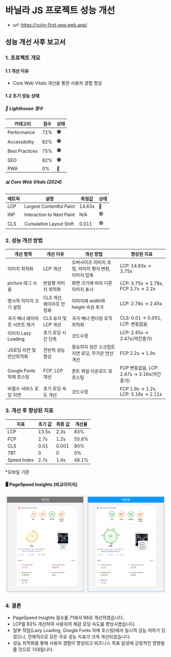 # 바닐라 JS 프로젝트 성능 개선
- url: https://yujin-first-app.web.app/

## 성능 개선 사후 보고서

### 1. 프로젝트 개요
#### 1.1 개선 이유
- Core Web Vitals 개선을 통한 사용자 경험 향상

#### 1.2 초기 성능 상태
##### 🎯 Lighthouse 점수
| 카테고리 | 점수 | 상태 |
|----------|------|------|
| Performance | 72% | 🟠 |
| Accessibility | 82% | 🟠 |
| Best Practices | 75% | 🟠 |
| SEO | 82% | 🟠 |
| PWA | 0% | 🔴 |

##### 📊 Core Web Vitals (2024)
| 메트릭 | 설명 | 측정값 | 상태 |
|--------|------|--------|------|
| LCP | Largest Contentful Paint | 14.63s | 🔴 |
| INP | Interaction to Next Paint | N/A | 🟢 |
| CLS | Cumulative Layout Shift | 0.011 | 🟢 |



### 2. 성능 개선 방법
|  개선 항목  |  개선 이유  |  개선 방법  |  향상된 지표  |
|---|---|---|---|
|  이미지 최적화  |  LCP 개선  |  오버사이즈 이미지 조정, 이미지 형식 변환, 이미지 압축  |  LCP: 14.63s → 3.75s  |
|  picture 태그 사용  |  반응형 이미지 최적화  |  화면 크기에 따라 다른 이미지 표시  |  LCP: 3.75s → 2.78s, FCP 2.7s → 2.2s |
|  명시적 이미지 크기 설정  |  CLS 개선, 레이아웃 안정화  |  이미지에 width와 height 속성 추가  |  LCP: 2.78s → 2.45s  |
|  국가 배너 레이아웃 시프트 제거  |  CLS 유지 및 LCP 개선  |  국가 배너 렌더링 로직 최적화  |  CLS: 0.01 → 0.001, LCP: 변동없음  |
|  이미지 Lazy Loading  |  초기 로딩 시간 단축  |  코드수정  |  LCP: 2.45s → 2.47s(약간증가) |
|  JS로딩 지연 및 연산최적화  |  전반적 성능 향상  |  중요하지 않은 스크립트 지연 로딩, 무거운 연산 개선  |  FCP 2.2s → 1.9s  |
|  Google Fonts 자체 호스팅  |  FCP, LCP 개선  |  폰트 파일 다운로드 및 호스팅  |  FCP 변동없음, LCP: 2.47s → 3.16s(약간증가)  |
|  비필수 서비스 로딩 지연  |  초기 로딩 속도 개선  |  코드수정  |  FCP 1.9s → 1.2s, LCP: 3.16s → 2.11s  |


### 3. 개선 후 향상된 지표
|  지표  |  초기 값  |  최종 값  |  개선율  |
|---|---|---|---|
|  LCP  |  13.5s  |  2.3s  |  83%  |
|  FCP  |  2.7s  |  1.2s  |  55.6%  |
|  CLS  |  0.01  |  0.001  |  90%  |
|  TBT  |  0  |  0  |  0%  |
|  Speed Index  |  2.7s  |  1.4s  |  48.1%  |

*모바일 기준

#### 🖥️ PageSpeed Insights (비교이미지)
![eworkflow](./images/all.webp)


### 4. 결론
- PageSpeed Insights 점수를 71에서 98로 개선하였습니다.
- LCP를 83% 개선하여 사용자의 체감 로딩 속도를 향상시켰습니다.
- 일부 작업(Lazy Loading, Google Fonts 자체 호스팅)에서 일시적 성능 저하가 있었으나, 전체적으로 모든 주요 성능 지표가 크게 개선되었습니다.
- 성능 최적화를 통해 사용자 경험이 향상되고 비즈니스 목표 달성에 긍정적인 영향을 줄 것으로 기대됩니다.
